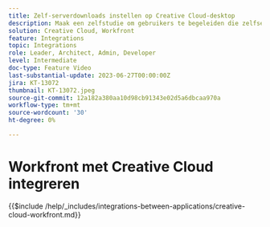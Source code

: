 ```yaml
---
title: Zelf-serverdownloads instellen op Creative Cloud-desktop
description: Maak een zelfstudie om gebruikers te begeleiden die zelfserverdownloads op Creative Cloud Desktop willen instellen.
solution: Creative Cloud, Workfront
feature: Integrations
topic: Integrations
role: Leader, Architect, Admin, Developer
level: Intermediate
doc-type: Feature Video
last-substantial-update: 2023-06-27T00:00:00Z
jira: KT-13072
thumbnail: KT-13072.jpeg
source-git-commit: 12a182a380aa10d98cb91343e02d5a6dbcaa970a
workflow-type: tm+mt
source-wordcount: '30'
ht-degree: 0%

---
```



# Workfront met Creative Cloud integreren

{{$include /help/_includes/integrations-between-applications/creative-cloud-workfront.md}}
